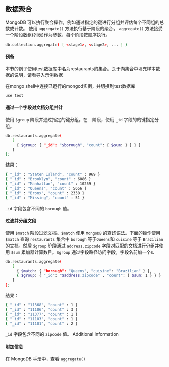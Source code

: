 ## 数据聚合
MongoDB 可以执行聚合操作，例如通过指定的键进行分组并评估每个不同组的总数或计数。
使用 `aggregate()` 方法执行基于阶段的聚合。 `aggregate()` 方法接受一个阶段数组(列表)作为参数，每个阶段按顺序执行。
```bash
db.collection.aggregate( [ <stage1>, <stage2>, ... ] )
```
#### 预备

本节的例子使用test数据库中名为restaurants的集合。关于向集合中填充样本数据的说明，请看导入示例数据

在mongo shell中连接已运行的mongod实例，并切换到test数据库
```bash
use test
```
#### 通过一个字段对文档分组并计
使用 `$group` 阶段并通过指定的键分组。在 ` ` 阶段，使用 `_id` 字段的的键指定分组。
```bash
db.restaurants.aggregate(
   [
     { $group: { "_id": "$borough", "count": { $sum: 1 } } }
   ]
);
```
结果：
```bash
{ "_id" : "Staten Island", "count" : 969 }
{ "_id" : "Brooklyn", "count" : 6086 }
{ "_id" : "Manhattan", "count" : 10259 }
{ "_id" : "Queens", "count" : 5656 }
{ "_id" : "Bronx", "count" : 2338 }
{ "_id" : "Missing", "count" : 51 }
```
`_id` 字段包含不同的 `borough` 值。

#### 过滤并分组文段
使用 `$match` 阶段过滤文档。`$match` 使用 `MongoDB` 的查询语法。下面的操作使用 `$match` 查询 `restaurants` 集合中 `borough` 等于`Queens`和 `cuisine` 等于 `Brazilian` 的文档。然后 `$group` 阶段通过 `address.zipcode` 字段对匹配的文档进行分组并使用 `$sum`  累加器计算数目。`$group` 通过字段路径访问字段，字段名前加一个`$`.
```bash
db.restaurants.aggregate(
   [
     { $match: { "borough": "Queens", "cuisine": "Brazilian" } },
     { $group: { "_id": "$address.zipcode" , "count": { $sum: 1 } } }
   ]
);
```
结果：
```bash
{ "_id" : "11368", "count" : 1 }
{ "_id" : "11106", "count" : 3 }
{ "_id" : "11377", "count" : 1 }
{ "_id" : "11103", "count" : 1 }
{ "_id" : "11101", "count" : 2 }
```

`_id` 字段包含不同的 `zipcode` 值。 
Additional Information
#### 附加信息
在 MongoDB 手册中，查看 `aggregate()`
